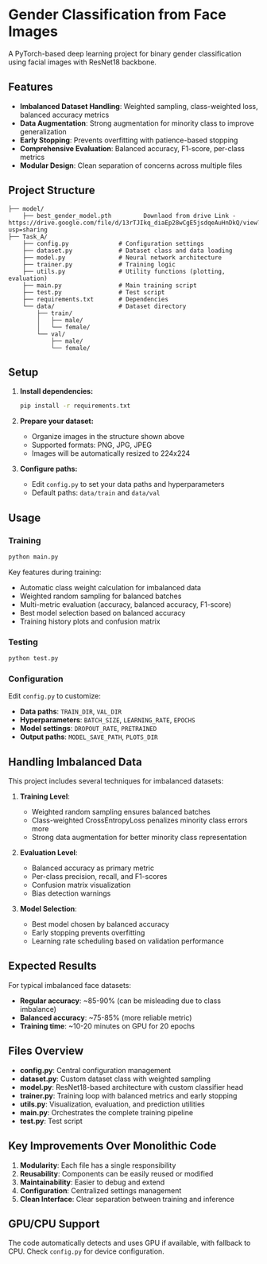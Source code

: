 # Gender Classification from Face Images

A PyTorch-based deep learning project for binary gender classification using facial images with ResNet18 backbone.

## Features

- **Imbalanced Dataset Handling**: Weighted sampling, class-weighted loss, balanced accuracy metrics
- **Data Augmentation**: Strong augmentation for minority class to improve generalization
- **Early Stopping**: Prevents overfitting with patience-based stopping
- **Comprehensive Evaluation**: Balanced accuracy, F1-score, per-class metrics
- **Modular Design**: Clean separation of concerns across multiple files

## Project Structure

```
├── model/
    ├── best_gender_model.pth         Downlaod from drive Link - https://drive.google.com/file/d/13rTJIkq_diaEp28wCgE5jsdqeAuHnDkQ/view?usp=sharing
├── Task_A/
    ├── config.py              # Configuration settings
    ├── dataset.py             # Dataset class and data loading
    ├── model.py               # Neural network architecture
    ├── trainer.py             # Training logic
    ├── utils.py               # Utility functions (plotting, evaluation)
    ├── main.py                # Main training script
    ├── test.py                # Test script
    ├── requirements.txt       # Dependencies
    └── data/                  # Dataset directory
        ├── train/
        │   ├── male/
        │   └── female/
        └── val/
            ├── male/
            └── female/
```

## Setup

1. **Install dependencies:**
   ```bash
   pip install -r requirements.txt
   ```

2. **Prepare your dataset:**
   - Organize images in the structure shown above
   - Supported formats: PNG, JPG, JPEG
   - Images will be automatically resized to 224x224

3. **Configure paths:**
   - Edit `config.py` to set your data paths and hyperparameters
   - Default paths: `data/train` and `data/val`

## Usage

### Training

```bash
python main.py
```

Key features during training:
- Automatic class weight calculation for imbalanced data
- Weighted random sampling for balanced batches
- Multi-metric evaluation (accuracy, balanced accuracy, F1-score)
- Best model selection based on balanced accuracy
- Training history plots and confusion matrix

### Testing

```bash
python test.py
```

### Configuration

Edit `config.py` to customize:
- **Data paths**: `TRAIN_DIR`, `VAL_DIR`
- **Hyperparameters**: `BATCH_SIZE`, `LEARNING_RATE`, `EPOCHS`
- **Model settings**: `DROPOUT_RATE`, `PRETRAINED`
- **Output paths**: `MODEL_SAVE_PATH`, `PLOTS_DIR`

## Handling Imbalanced Data

This project includes several techniques for imbalanced datasets:

1. **Training Level**:
   - Weighted random sampling ensures balanced batches
   - Class-weighted CrossEntropyLoss penalizes minority class errors more
   - Strong data augmentation for better minority class representation

2. **Evaluation Level**:
   - Balanced accuracy as primary metric
   - Per-class precision, recall, and F1-scores
   - Confusion matrix visualization
   - Bias detection warnings

3. **Model Selection**:
   - Best model chosen by balanced accuracy
   - Early stopping prevents overfitting
   - Learning rate scheduling based on validation performance

## Expected Results

For typical imbalanced face datasets:
- **Regular accuracy**: ~85-90% (can be misleading due to class imbalance)
- **Balanced accuracy**: ~75-85% (more reliable metric)
- **Training time**: ~10-20 minutes on GPU for 20 epochs

## Files Overview

- **config.py**: Central configuration management
- **dataset.py**: Custom dataset class with weighted sampling
- **model.py**: ResNet18-based architecture with custom classifier head
- **trainer.py**: Training loop with balanced metrics and early stopping
- **utils.py**: Visualization, evaluation, and prediction utilities
- **main.py**: Orchestrates the complete training pipeline
- **test.py**: Test script

## Key Improvements Over Monolithic Code

1. **Modularity**: Each file has a single responsibility
2. **Reusability**: Components can be easily reused or modified
3. **Maintainability**: Easier to debug and extend
4. **Configuration**: Centralized settings management
5. **Clean Interface**: Clear separation between training and inference

## GPU/CPU Support

The code automatically detects and uses GPU if available, with fallback to CPU. Check `config.py` for device configuration.

